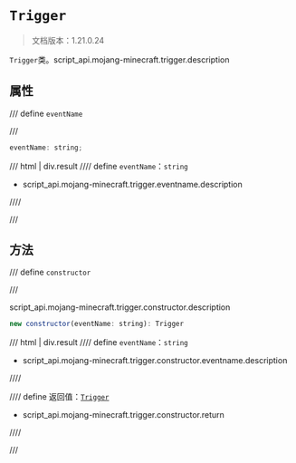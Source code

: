 # `Trigger`

> 文档版本：1.21.0.24

`Trigger`类。script_api.mojang-minecraft.trigger.description

## 属性

/// define
`eventName`


///

```js
eventName: string;
```

/// html | div.result
//// define
`eventName`：`string`

- script_api.mojang-minecraft.trigger.eventname.description


////

///


## 方法

/// define
`constructor`


///

script_api.mojang-minecraft.trigger.constructor.description

```js
new constructor(eventName: string): Trigger
```

/// html | div.result
//// define
`eventName`：`string`

- script_api.mojang-minecraft.trigger.constructor.eventname.description


////

//// define
返回值：[`Trigger`](./trigger.md)

- script_api.mojang-minecraft.trigger.constructor.return


////

///

